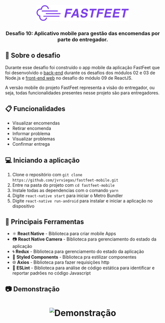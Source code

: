 <h1 align="center">
  <img alt="Fastfeet" title="Fastfeet" src=".github/logo.png" width="300px" />
</h1>

<h3 align="center">
  Desafio 10: Aplicativo mobile para gestão das encomendas por parte do entregador.
</h3>

## :rocket: Sobre o desafio

Durante esse desafio foi construído o app mobile da aplicação FastFeet que foi desenvolvido o [back-end](https://github.com/jvrviegas/fastfeet-api) durante os desafios dos módulos 02 e 03 de Node.js e [front-end web](https://github.com/jvrviegas/fastfeet-web) no desafio do módulo 09 de ReactJS.

A versão mobile do projeto FastFeet representa a visão do entregador, ou seja, todas funcionalidades presentes nesse projeto são para entregadores.

## :clipboard: Funcionalidades

- Visualizar encomendas
- Retirar encomenda
- Informar problema
- Visualizar problemas
- Confirmar entrega

## :computer: Iniciando a aplicação

1. Clone o repositório com `git clone https://github.com/jvrviegas/fastfeet-mobile.git`
2. Entre na pasta do projeto com `cd fastfeet-mobile`
3. Instale todas as dependencias com o comando `yarn`
4. Digite `react-native start` para iniciar o Metro Bundler
5. Digite `react-native run-android` para instalar e iniciar a aplicação no dispositivo

## :hammer: Principais Ferramentas

- ⚛️ **React Native** - Biblioteca para criar mobile Apps
- :camera: **React Native Camera** - Biblioteca para gerenciamento do estado da aplicação
- :cyclone: **Redux** - Biblioteca para gerenciamento do estado da aplicação
- :nail_care: **Styled Components** - Biblioteca pra estilizar componentes
- :globe_with_meridians: **Axios** - Biblioteca para fazer requisições http
- 📄 **ESLint** - Biblioteca para análise de código estática para identificar e reportar padrões no código Javascript

## :camera: Demonstração
<h1 align="center">
  <img alt="Demonstração" src=""
 />
</h1>

